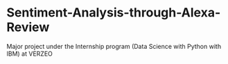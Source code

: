 # Sentiment-Analysis-through-Alexa-Review
Major project under the Internship program (Data Science  with Python with IBM) at VERZEO
